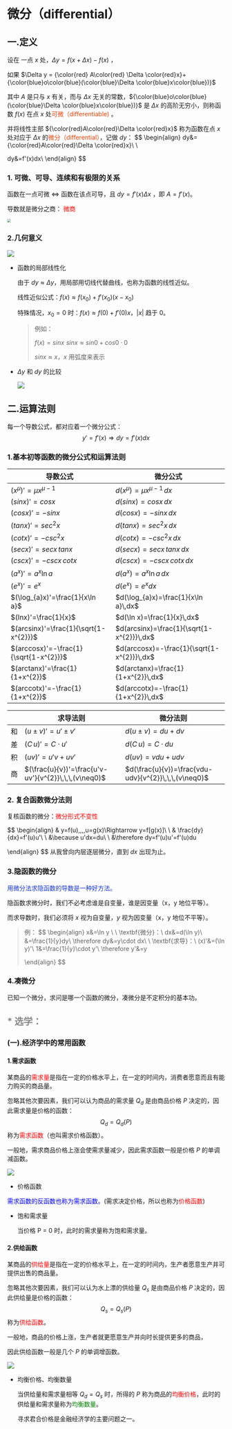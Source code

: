 

# 微分（differential）



## 一.定义



设在 一点 $x$ 处，$\Delta y=f(x+\Delta x)-f(x)$ ，

如果 $\Delta y = {\color{red} A\color{red} \Delta \color{red}x}+{\color{blue}o\color{blue}(\color{blue}\Delta \color{blue}x\color{blue})}$

其中 $A$ 是只与 $x$ 有关，而与 $\Delta x$ 无关的常数，${\color{blue}o\color{blue}(\color{blue}\Delta \color{blue}x\color{blue})}$ 是 $\Delta x$ 的高阶无穷小，则称函数 $f(x)$ 在点 $x$ 处<font color=#e9430b>可微（differentiable) </font>。

并将线性主部 ${\color{red}A\color{red}\Delta \color{red}x}$ 称为函数在点 $x$ 处对应于 $\Delta x$ 的<font color=#e9430b>微分（differential）</font>，记做 $dy$：
$$
\begin{align}
dy&={\color{red}A\color{red}\Delta \color{red}x}\\
\\

dy&=f'(x)dx\\
\end{align}
$$



### 1. 可微、可导、连续和有极限的关系

函数在一点可微 $\Leftrightarrow$ 函数在该点可导，且 $dy=f'(x)\Delta x$ ，即 $A=f'(x)$。

导数就是微分之商：<font color=red> 微商</font>

<img src="./pic_dif/微分关系.png" style="zoom:50%;" />







### 2.几何意义



![](./pic_dif/微分的几何意义.png)



* 函数的局部线性化

  由于 $dy\approx \Delta y$，用局部用切线代替曲线，也称为函数的线性近似。

  线性近似公式：$f(x)\approx f(x_{0})+f'(x_{0})(x-x_{0})$

  特殊情况，$x_{0}=0$ 时：$f(x)\approx f(0)+f'(0)x$，$|x|$  趋于 0。

  > 
  >
  > 例如：
  >
  > $f(x)=sinx\,\, sinx\approx sin0 +cos0\cdot 0$
  >
  > $sinx\approx x$，$x$ 用弧度来表示





* $\Delta y$ 和 $dy$ 的比较

  ![](/Users/yangchengguoluo/Documents/work/Note_Math/高等数学/pic_dif/微分的比较.png)














## 二.运算法则



每一个导数公式，都对应着一个微分公式：
$$
y'=f'(x)\Rightarrow dy=f'(x)dx
$$




### 1.基本初等函数的微分公式和运算法则



| 导数公式                    | 微分公式                      |
| --------------------------- | ----------------------------- |
| $(x^{\mu})'=\mu x^{\mu -1}$ | $d(x^{\mu})=\mu x^{\mu -1}\,dx$ |
|$(sinx)'= cosx$|$d(sinx)=cosx\,dx$|
|$(cosx)'=-sinx$|$d(cosx)=-sinx\,dx$|
|$(tanx)'=sec^{2}x$|$d(tanx)=sec^{2}x\,dx$|
|$(cotx)'=-csc^{2}x$|$d(cotx)=-csc^{2}x\,dx$|
|$(secx)'=secx\,tanx$|$d(secx)=secx\,tanx\,dx$|
|$(cscx)'=-cscx\,cotx$|$d(cscx)=-cscx\,cotx\,dx$|
|$(a^{x})'=a^{x}\ln a$|$d(a^{x})=a^{x}\ln a\,dx$|
|$(e^{x})'=e^{x}$|$d(e^{x})=e^{x}dx$|
|$(\log_{a}x)'=\frac{1}{x\ln a}$|$d(\log_{a}x)=\frac{1}{x\ln a}\,dx$|
|$(lnx)'=\frac{1}{x}$|$d(\ln x)=\frac{1}{x}\,dx$|
|$(arcsinx)'=\frac{1}{\sqrt{1-x^{2}}}$|$d(arcsinx)=\frac{1}{\sqrt{1-x^{2}}}\,dx$|
|$(arccosx)'=-\frac{1}{\sqrt{1-x^{2}}}$|$d(arccosx)=-\frac{1}{\sqrt{1-x^{2}}}\,dx$|
|$(arctanx)'=\frac{1}{1+x^{2}}$|$d(arctanx)=\frac{1}{1+x^{2}}\,dx$|
|$(arccotx)'=-\frac{1}{1+x^{2}}$|$d(arccotx)=-\frac{1}{1+x^{2}}\,dx$|

|      | 求导法则                                             | 微分法则                                             |
| ---- | ---------------------------------------------------- | ---------------------------------------------------- |
| 和   | $(u\pm v)'=u'\pm v'$                                 | $d(u\pm v)=du+dv$                                    |
| 差   | $(C\,u)'=C\cdot u'$                                  | $d(C\,u)=C\cdot du$                                  |
| 积   | $(uv)'=u'v+uv'$                                      | $d(uv)=vdu+udv$                                      |
| 商   | $(\frac{u}{v})'=\frac{u'v-uv'}{v^{2}}\,\,\,(v\neq0)$ | $d(\frac{u}{v})=\frac{vdu-udv}{v^{2}}\,\,\,(v\neq0)$ |







### 2. 复合函数微分法则



复核函数的微分：<font color=red>微分形式不变性</font>

$$
\begin{align}
& y=f(u)\,\,\,\,u=g(x)\Rightarrow y=f[g(x)]\\
\\
& \frac{dy}{dx}=f'(u)u'\\
\\
&\because u'dx=du\\
\\
&\therefore dy=f'(u)u'=f'(u)du

\end{align}
$$
从我曾向内层逐层微分，直到 $dx$ 出现为止。





### 3.隐函数的微分

<font color=#1736ce>用微分法求隐函数的导数是一种好方法。</font>

隐函数求微分时，我们不必考虑谁是自变量，谁是因变量（x，y 地位平等）。

而求导数时，我们必须将 $x$ 视为自变量，$y$ 视为因变量（x，y 地位不平等）。

> 例：
> $$
> \begin{align}
> x&=\ln y \\
> \\
> \textbf{微分}：\\
> dx&=d(\ln y)\\
> &=\frac{1}{y}dy\\
> \therefore dy&=y\cdot dx\\
> \\
> \textbf{求导}：\\
> (x)'&=(\ln y)'\\
> 1&=\frac{1}{y}\cdot y'\\
> \therefore y'&=y
> 
> \end{align}
> $$





### 4.凑微分



已知一个微分，求问是哪一个函数的微分，凑微分是不定积分的基本功。











## <font color=#888888>* 选学：</font>





### (一).经济学中的常用函数



#### 1.需求函数

某商品的<font color=red>需求量</font>是指在一定的价格水平上，在一定的时间内，消费者愿意而且有能力购买的商品量。

忽略其他次要因素，我们可以认为商品的需求量 $Q_{d}$ 是由商品价格 $P$ 决定的，因此需求量是价格的函数：
$$
Q_{d}=Q_{d}(P)
$$
称为<font color=red>需求函数</font>（也叫需求价格函数）。



一般地，需求商品价格上涨会使需求量减少，因此需求函数一般是价格 $P$  的单调减函数。

![](/Users/yangchengguoluo/Documents/work/Note_Math/高等数学/pic_dif/需求函数.png)



* 价格函数

<font color=blue>需求函数的反函数也称为需求函数。</font>(需求决定价格，所以也称为<font color=red>价格函数</font>)



* 饱和需求量

  当价格 P = 0 时，此时的需求量称为饱和需求量。







#### 2.供给函数



某商品的<font color=red>供给量</font>是指在一定的价格水平上，在一定的时间内，生产者愿意生产并可提供出售的商品量。

忽略其他次要因素，我们可以认为水上漂的供给量 $Q_{s}$ 是由商品价格 $P$ 决定的，因此供给量是价格的函数：
$$
Q_{s} = Q_{s}(P)
$$
称为<font color=red>供给函数</font>。



一般地，商品的价格上涨，生产者就更愿意生产并向时长提供更多的商品，

因此供给函数一般是几个 $P$ 的单调增函数。

![](/Users/yangchengguoluo/Documents/work/Note_Math/高等数学/pic_dif/供给函数.png)



* 均衡价格、均衡数量

  当供给量和需求量相等 $Q_{d}=Q_{s}$ 时，所得的 $P$ 称为商品的<font color=red>均衡价格</font>，此时的供给量和需求量称为<font color=green>均衡数量</font>。

  寻求君合价格是金融经济学的主要问题之一。




